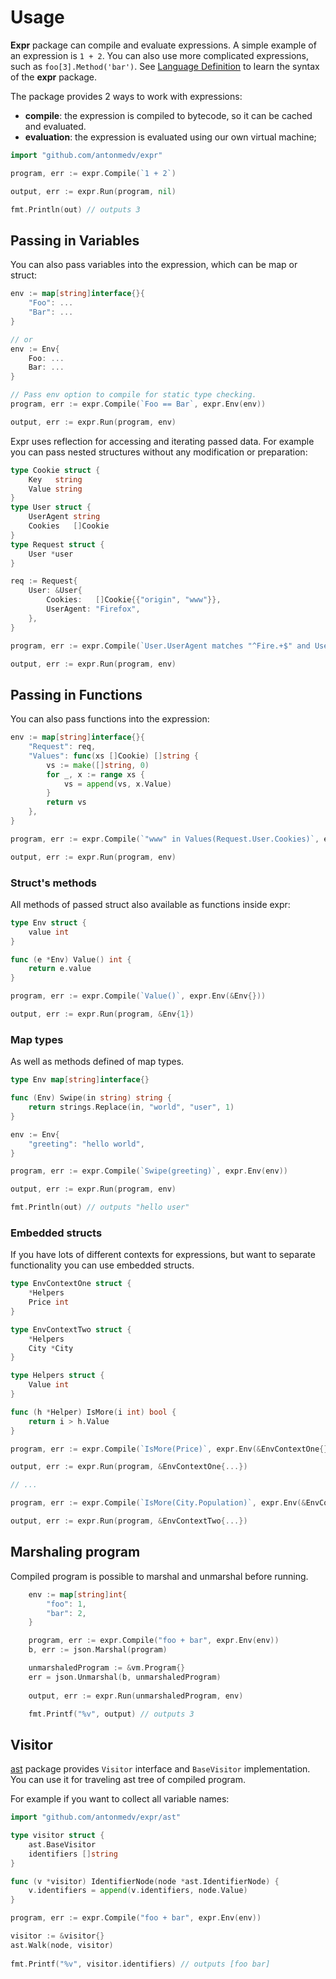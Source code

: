# Usage

**Expr** package can compile and evaluate expressions.
A simple example of an expression is `1 + 2`. You can also use more complicated expressions, such as `foo[3].Method('bar')`. 
See [Language Definition](Language-Definition.md) to learn the syntax of the **expr** package.

The package provides 2 ways to work with expressions:

* **compile**: the expression is compiled to bytecode, so it can be cached and evaluated.
* **evaluation**: the expression is evaluated using our own virtual machine;

```go
import "github.com/antonmedv/expr"

program, err := expr.Compile(`1 + 2`)

output, err := expr.Run(program, nil) 

fmt.Println(out) // outputs 3
```

## Passing in Variables

You can also pass variables into the expression, which can be map or struct:

```go
env := map[string]interface{}{
	"Foo": ...
	"Bar": ...
}

// or
env := Env{
	Foo: ...
	Bar: ...
}

// Pass env option to compile for static type checking.
program, err := expr.Compile(`Foo == Bar`, expr.Env(env))

output, err := expr.Run(program, env) 
```

Expr uses reflection for accessing and iterating passed data. 
For example you can pass nested structures without any modification or preparation:

```go
type Cookie struct {
	Key   string
	Value string
}
type User struct {
	UserAgent string
	Cookies   []Cookie
}
type Request struct {
	User *user
}

req := Request{
	User: &User{
        Cookies:   []Cookie{{"origin", "www"}},
	    UserAgent: "Firefox",
    },
}

program, err := expr.Compile(`User.UserAgent matches "^Fire.+$" and User.Cookies[0].Value == "www"`, expr.Env(env))

output, err := expr.Run(program, env) 
```

## Passing in Functions

You can also pass functions into the expression:

```go
env := map[string]interface{}{
	"Request": req,
	"Values": func(xs []Cookie) []string {
		vs := make([]string, 0)
		for _, x := range xs {
			vs = append(vs, x.Value)
		}
		return vs
	},
}

program, err := expr.Compile(`"www" in Values(Request.User.Cookies)`, expr.Env(env))

output, err := expr.Run(program, env) 
```

### Struct's methods

All methods of passed struct also available as functions inside expr:

```go
type Env struct {
	value int
}

func (e *Env) Value() int {
	return e.value
}

program, err := expr.Compile(`Value()`, expr.Env(&Env{}))

output, err := expr.Run(program, &Env{1}) 
```

### Map types

As well as methods defined of map types.

```go
type Env map[string]interface{}

func (Env) Swipe(in string) string {
	return strings.Replace(in, "world", "user", 1)
}

env := Env{
	"greeting": "hello world",
}

program, err := expr.Compile(`Swipe(greeting)`, expr.Env(env))

output, err := expr.Run(program, env)

fmt.Println(out) // outputs "hello user"
```

### Embedded structs

If you have lots of different contexts for expressions, but want to separate functionality you can use embedded structs.

```go
type EnvContextOne struct {
    *Helpers
	Price int
}

type EnvContextTwo struct {
    *Helpers
	City *City
}

type Helpers struct {
	Value int
}

func (h *Helper) IsMore(i int) bool {
	return i > h.Value
}

program, err := expr.Compile(`IsMore(Price)`, expr.Env(&EnvContextOne{}))

output, err := expr.Run(program, &EnvContextOne{...})

// ...

program, err := expr.Compile(`IsMore(City.Population)`, expr.Env(&EnvContextTwo{}))

output, err := expr.Run(program, &EnvContextTwo{...})
```

## Marshaling program

Compiled program is possible to marshal and unmarshal before running.

```go
    env := map[string]int{
		"foo": 1,
		"bar": 2,
	}

	program, err := expr.Compile("foo + bar", expr.Env(env))
	b, err := json.Marshal(program)

	unmarshaledProgram := &vm.Program{}
	err = json.Unmarshal(b, unmarshaledProgram)
	
	output, err := expr.Run(unmarshaledProgram, env)

	fmt.Printf("%v", output) // outputs 3
```

## Visitor

[ast](https://godoc.org/github.com/antonmedv/expr/ast) package provides `Visitor` interface and `BaseVisitor` implementation. 
You can use it for traveling ast tree of compiled program.

For example if you want to collect all variable names:

```go
import "github.com/antonmedv/expr/ast"

type visitor struct {
	ast.BaseVisitor
	identifiers []string
}

func (v *visitor) IdentifierNode(node *ast.IdentifierNode) {
	v.identifiers = append(v.identifiers, node.Value)
}

program, err := expr.Compile("foo + bar", expr.Env(env))

visitor := &visitor{}
ast.Walk(node, visitor)
	
fmt.Printf("%v", visitor.identifiers) // outputs [foo bar]

```
